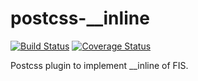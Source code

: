 # postcss-__inline

[![Build Status](https://travis-ci.org/Gerhut/postcss-__inline.svg?branch=master)](https://travis-ci.org/Gerhut/postcss-__inline)
[![Coverage Status](https://coveralls.io/repos/github/Gerhut/postcss-__inline/badge.svg?branch=master)](https://coveralls.io/github/Gerhut/postcss-__inline?branch=master)

Postcss plugin to implement __inline of FIS.
